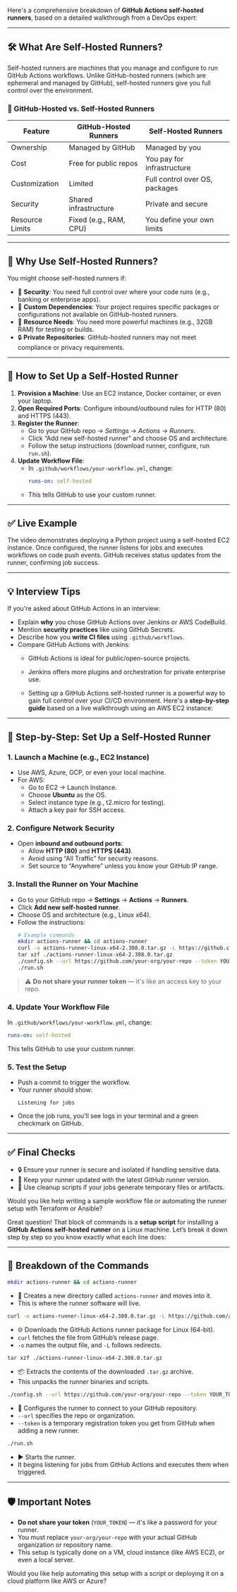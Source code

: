 Here's a comprehensive breakdown of **GitHub Actions self-hosted runners**, based on a detailed walkthrough from a DevOps expert:

---

## 🛠️ What Are Self-Hosted Runners?

Self-hosted runners are machines that you manage and configure to run GitHub Actions workflows. Unlike GitHub-hosted runners (which are ephemeral and managed by GitHub), self-hosted runners give you full control over the environment.

### 🔄 GitHub-Hosted vs. Self-Hosted Runners

| Feature                  | GitHub-Hosted Runners       | Self-Hosted Runners             |
|--------------------------|-----------------------------|----------------------------------|
| Ownership                | Managed by GitHub           | Managed by you                  |
| Cost                     | Free for public repos       | You pay for infrastructure      |
| Customization            | Limited                     | Full control over OS, packages  |
| Security                 | Shared infrastructure       | Private and secure              |
| Resource Limits          | Fixed (e.g., RAM, CPU)      | You define your own limits      |

---

## 🚀 Why Use Self-Hosted Runners?

You might choose self-hosted runners if:

- 🔐 **Security**: You need full control over where your code runs (e.g., banking or enterprise apps).
- 🧪 **Custom Dependencies**: Your project requires specific packages or configurations not available on GitHub-hosted runners.
- 💪 **Resource Needs**: You need more powerful machines (e.g., 32GB RAM) for testing or builds.
- 🔒 **Private Repositories**: GitHub-hosted runners may not meet compliance or privacy requirements.

---

## 🧰 How to Set Up a Self-Hosted Runner

1. **Provision a Machine**: Use an EC2 instance, Docker container, or even your laptop.
2. **Open Required Ports**: Configure inbound/outbound rules for HTTP (80) and HTTPS (443).
3. **Register the Runner**:
   - Go to your GitHub repo → *Settings* → *Actions* → *Runners*.
   - Click “Add new self-hosted runner” and choose OS and architecture.
   - Follow the setup instructions (download runner, configure, run `run.sh`).
4. **Update Workflow File**:
   - In `.github/workflows/your-workflow.yml`, change:
     ```yaml
     runs-on: self-hosted
     ```
   - This tells GitHub to use your custom runner.

---

## ✅ Live Example

The video demonstrates deploying a Python project using a self-hosted EC2 instance. Once configured, the runner listens for jobs and executes workflows on code push events. GitHub receives status updates from the runner, confirming job success.

---

## 💡 Interview Tips

If you're asked about GitHub Actions in an interview:

- Explain **why** you chose GitHub Actions over Jenkins or AWS CodeBuild.
- Mention **security practices** like using GitHub Secrets.
- Describe how you **write CI files** using `.github/workflows`.
- Compare GitHub Actions with Jenkins:
  - GitHub Actions is ideal for public/open-source projects.
  - Jenkins offers more plugins and orchestration for private enterprise use.
 
  - Setting up a GitHub Actions self-hosted runner is a powerful way to gain full control over your CI/CD environment. Here's a **step-by-step guide** based on a live walkthrough using an AWS EC2 instance:

---

## 🧰 Step-by-Step: Set Up a Self-Hosted Runner

### 1. **Launch a Machine (e.g., EC2 Instance)**
- Use AWS, Azure, GCP, or even your local machine.
- For AWS:
  - Go to EC2 → Launch Instance.
  - Choose **Ubuntu** as the OS.
  - Select instance type (e.g., t2.micro for testing).
  - Attach a key pair for SSH access.

### 2. **Configure Network Security**
- Open **inbound and outbound ports**:
  - Allow **HTTP (80)** and **HTTPS (443)**.
  - Avoid using “All Traffic” for security reasons.
  - Set source to “Anywhere” unless you know your GitHub IP range.

### 3. **Install the Runner on Your Machine**
- Go to your GitHub repo → **Settings** → **Actions** → **Runners**.
- Click **Add new self-hosted runner**.
- Choose OS and architecture (e.g., Linux x64).
- Follow the instructions:
  ```bash
  # Example commands
  mkdir actions-runner && cd actions-runner
  curl -o actions-runner-linux-x64-2.308.0.tar.gz -L https://github.com/actions/runner/releases/download/v2.308.0/actions-runner-linux-x64-2.308.0.tar.gz
  tar xzf ./actions-runner-linux-x64-2.308.0.tar.gz
  ./config.sh --url https://github.com/your-org/your-repo --token YOUR_TOKEN
  ./run.sh
  ```

> ⚠️ **Do not share your runner token** — it's like an access key to your repo.

### 4. **Update Your Workflow File**
In `.github/workflows/your-workflow.yml`, change:
```yaml
runs-on: self-hosted
```
This tells GitHub to use your custom runner.

### 5. **Test the Setup**
- Push a commit to trigger the workflow.
- Your runner should show:
  ```
  Listening for jobs
  ```
- Once the job runs, you'll see logs in your terminal and a green checkmark on GitHub.

---

## ✅ Final Checks

- 🔒 Ensure your runner is secure and isolated if handling sensitive data.
- 🔁 Keep your runner updated with the latest GitHub runner version.
- 🧼 Use cleanup scripts if your jobs generate temporary files or artifacts.

Would you like help writing a sample workflow file or automating the runner setup with Terraform or Ansible?

Great question! That block of commands is a **setup script** for installing a **GitHub Actions self-hosted runner** on a Linux machine. Let’s break it down step by step so you know exactly what each line does:

---

## 🧵 Breakdown of the Commands

```bash
mkdir actions-runner && cd actions-runner
```
- 📁 Creates a new directory called `actions-runner` and moves into it.
- This is where the runner software will live.

```bash
curl -o actions-runner-linux-x64-2.308.0.tar.gz -L https://github.com/actions/runner/releases/download/v2.308.0/actions-runner-linux-x64-2.308.0.tar.gz
```
- 🌐 Downloads the GitHub Actions runner package for Linux (64-bit).
- `curl` fetches the file from GitHub’s release page.
- `-o` names the output file, and `-L` follows redirects.

```bash
tar xzf ./actions-runner-linux-x64-2.308.0.tar.gz
```
- 📦 Extracts the contents of the downloaded `.tar.gz` archive.
- This unpacks the runner binaries and scripts.

```bash
./config.sh --url https://github.com/your-org/your-repo --token YOUR_TOKEN
```
- 🔧 Configures the runner to connect to your GitHub repository.
- `--url` specifies the repo or organization.
- `--token` is a temporary registration token you get from GitHub when adding a new runner.

```bash
./run.sh
```
- ▶️ Starts the runner.
- It begins listening for jobs from GitHub Actions and executes them when triggered.

---

## 🛡️ Important Notes

- **Do not share your token** (`YOUR_TOKEN`) — it's like a password for your runner.
- You must replace `your-org/your-repo` with your actual GitHub organization or repository name.
- This setup is typically done on a VM, cloud instance (like AWS EC2), or even a local server.

Would you like help automating this setup with a script or deploying it on a cloud platform like AWS or Azure?
